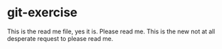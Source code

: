 # git-exercise
This is the read me file, yes it is. Please read me. This is the new not at all desperate request to please read me.